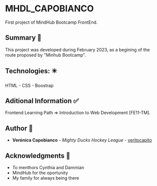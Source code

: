 # MHDL_CAPOBIANCO

First project of MindHub Bootcamp FrontEnd.


## Summary  :memo:
This project was developed during February 2023, as a begining of the route proposed by "Minhub Bootcamp". 

## Technologies: :eight_pointed_black_star:

HTML - CSS - Boostrap


## Aditional Information  :white_check_mark:

Frontend Learning Path => Introduction to Web Development [FE11-TM].


## Author :woman:

* **Verónica Capobianco** - *Mighty Ducks Hockey League* - [veritocapito](https://github.com/veritocapito)


## Acknowledgments :raised_hands:

* To menthors Cynthia and Dammian
* MindHub for the oportunity
* My family for always being there
